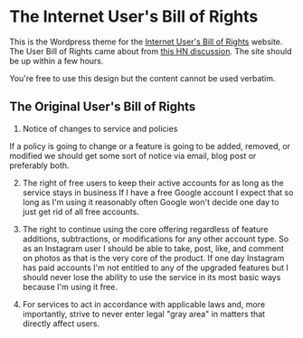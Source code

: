 # The Internet User's Bill of Rights

This is the Wordpress theme for the [Internet User's Bill of Rights](http://userbillofrights.org) website. The User Bill of Rights came about from [this HN discussion](http://news.ycombinator.com/item?id=5220072). The site should be up within a few hours.

You're free to use this design but the content cannot be used verbatim.

## The Original User's Bill of Rights

1. Notice of changes to service and policies

If a policy is going to change or a feature is going to be added, removed, or modified we should get some sort of notice via email, blog post or preferably both.

2. The right of free users to keep their active accounts for as long as the service stays in business
If I have a free Google account I expect that so long as I'm using it reasonably often Google won't decide one day to just get rid of all free accounts.

3. The right to continue using the core offering regardless of feature additions, subtractions, or modifications for any other account type.
So as an Instagram user I should be able to take, post, like, and comment on photos as that is the very core of the product. If one day Instagram has paid accounts I'm not entitled to any of the upgraded features but I should never lose the ability to use the service in its most basic ways because I'm using it free.

4. For services to act in accordance with applicable laws and, more importantly, strive to never enter legal "gray area" in matters that directly affect users.